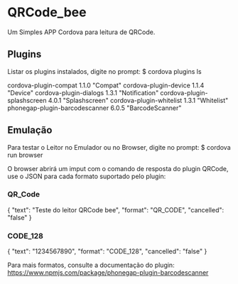 # QRCode_bee

Um Simples APP Cordova para leitura de QRCode.

## Plugins

Listar os plugins instalados, digite no prompt: 
  $ cordova plugins ls

cordova-plugin-compat 1.1.0 "Compat"
cordova-plugin-device 1.1.4 "Device"
cordova-plugin-dialogs 1.3.1 "Notification"
cordova-plugin-splashscreen 4.0.1 "Splashscreen"
cordova-plugin-whitelist 1.3.1 "Whitelist"
phonegap-plugin-barcodescanner 6.0.5 "BarcodeScanner"


## Emulação

Para testar o Leitor no Emulador ou no Browser, digite no prompt:
  $ cordova run browser

O browser abrirá um imput com o comando de resposta do plugin QRCode, use o JSON para cada formato suportado pelo plugin:

### QR_Code

{
  "text": "Teste do leitor QRCode bee", 
  "format": "QR_CODE", 
  "cancelled": "false"
}

### CODE_128

{
  "text": "1234567890", 
  "format": "CODE_128", 
  "cancelled": "false"
}

Para mais formatos, consulte a documentação do plugin: https://www.npmjs.com/package/phonegap-plugin-barcodescanner

